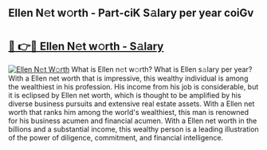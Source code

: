 ## Ellen N𝚎t w𝚘rth - Part-ciK S𝚊lary per year coiGv

# <h2><a href="http://gc2cpl.nevu.top/?p=Ellen">🔗 👉🔴 Ellen N𝚎t w𝚘rth - S𝚊lary</a></h2>

[![Ellen N𝚎t W𝚘rth](https://i.imgur.com/Oavwk0R.jpeg)](http://gc2cpl.nevu.top/?p=Ellen)
What is Ellen n𝚎t w𝚘rth? What is Ellen s𝚊lary per year?
With a Ellen net worth that is impressive, this wealthy individual is among the wealthiest in his profession. His income from his job is considerable, but it is eclipsed by Ellen net worth, which is thought to be amplified by his diverse business pursuits and extensive real estate assets. With a Ellen net worth that ranks him among the world's wealthiest, this man is renowned for his business acumen and financial acumen. With a Ellen net worth in the billions and a substantial income, this wealthy person is a leading illustration of the power of diligence, commitment, and financial intelligence.
